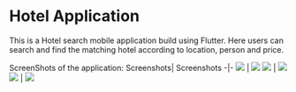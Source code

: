 # Hotel Application 

This is a Hotel search mobile application build using Flutter. Here users can search and find the matching hotel according to location, person and price.

ScreenShots of the application:
Screenshots| Screenshots
-|-
![](/images/1.png)   |  ![](/images/2.png)
![](/images/4.png)    | ![](/images/3.png)
![](/images/5.png)    | ![](/images/6.png)